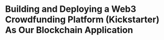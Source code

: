 # Building and Deploying a Web3 Crowdfunding Platform (Kickstarter) As Our Blockchain Application


